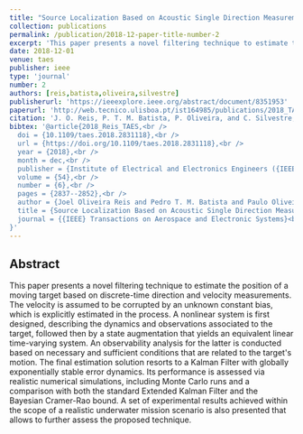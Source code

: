 ```yaml
---
title: "Source Localization Based on Acoustic Single Direction Measurements"
collection: publications
permalink: /publication/2018-12-paper-title-number-2
excerpt: 'This paper presents a novel filtering technique to estimate the position of a moving target based on discrete-time direction and velocity measurements.'
date: 2018-12-01
venue: taes
publisher: ieee
type: 'journal'
number: 2
authors: [reis,batista,oliveira,silvestre]
publisherurl: 'https://ieeexplore.ieee.org/abstract/document/8351953'
paperurl: 'http://web.tecnico.ulisboa.pt/ist164985/publications/2018_TAES_Source_Localization_Based_on_Acoustic_Single_Direction_Measurements.pdf'
citation: 'J. O. Reis, P. T. M. Batista, P. Oliveira, and C. Silvestre, “Source Localization Based on Acoustic Single Direction Measurements,” IEEE Transactions on Aerospace and Electronic Systems, vol. 54, no. 6. Institute of Electrical and Electronics Engineers (IEEE), pp. 2837–2852, Dec. 2018.'
bibtex: '@article{2018_Reis_TAES,<br />
  doi = {10.1109/taes.2018.2831118},<br />
  url = {https://doi.org/10.1109/taes.2018.2831118},<br />
  year = {2018},<br />
  month = dec,<br />
  publisher = {Institute of Electrical and Electronics Engineers ({IEEE})},<br />
  volume = {54},<br />
  number = {6},<br />
  pages = {2837--2852},<br />
  author = {Joel Oliveira Reis and Pedro T. M. Batista and Paulo Oliveira and Carlos Silvestre},<br />
  title = {Source Localization Based on Acoustic Single Direction Measurements},<br />
  journal = {{IEEE} Transactions on Aerospace and Electronic Systems}<br />
}'
---
```

**Abstract**
---
This paper presents a novel filtering technique to estimate the position of a moving target based on discrete-time direction and velocity measurements.
The velocity is assumed to be corrupted by an unknown constant bias, which is explicitly estimated in the process.
A nonlinear system is first designed, describing the dynamics and observations associated to the target, followed then by a state augmentation that yields an equivalent linear time-varying system.
An observability analysis for the latter is conducted based on necessary and sufficient conditions that are related to the target's motion.
The final estimation solution resorts to a Kalman Filter with globally exponentially stable error dynamics.
Its performance is assessed via realistic numerical simulations, including Monte Carlo runs and a comparison with both the standard Extended Kalman Filter and the Bayesian Cramer-Rao bound.
A set of experimental results achieved within the scope of a realistic underwater mission scenario is also presented that allows to further assess the proposed technique.
